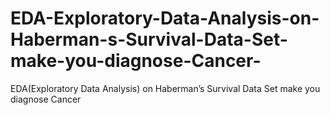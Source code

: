 # EDA-Exploratory-Data-Analysis-on-Haberman-s-Survival-Data-Set-make-you-diagnose-Cancer-
EDA(Exploratory Data Analysis) on Haberman’s Survival Data Set make you diagnose Cancer
